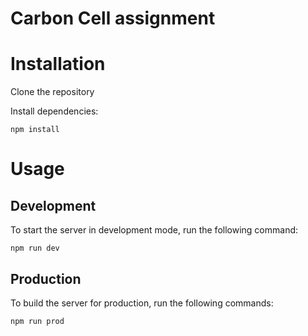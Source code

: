 # Carbon Cell assignment

# Installation
Clone the repository

Install dependencies: 

```npm install```

# Usage
## Development

To start the server in development mode, run the following command:

```npm run dev```


## Production
To build the server for production, run the following commands:

```npm run prod```

